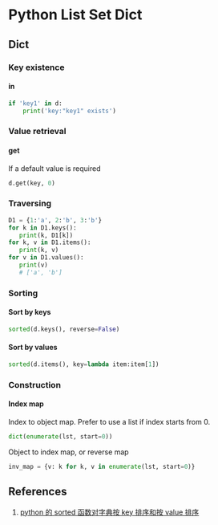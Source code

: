 # Python List Set Dict

## Dict

### Key existence

#### in

```python
if 'key1' in d:
    print('key:"key1" exists')
```

### Value retrieval

#### get

If a default value is required

```python
d.get(key, 0)
```

### Traversing

```python
D1 = {1:'a', 2:'b', 3:'b'} 
for k in D1.keys():
   print(k, D1[k])
for k, v in D1.items():
   print(k, v)
for v in D1.values():
   print(v)
   # ['a', 'b']
```

### Sorting

#### Sort by keys

```python
sorted(d.keys(), reverse=False)
```

#### Sort by values

```python
sorted(d.items(), key=lambda item:item[1])
```

### Construction

#### Index map

Index to object map. Prefer to use a list if index starts from 0.

```python
dict(enumerate(lst, start=0))
```

Object to index map, or reverse map

```python
inv_map = {v: k for k, v in enumerate(lst, start=0)}
```

## References

1. [python 的 sorted 函数对字典按 key 排序和按 value 排序](https://blog.csdn.net/tangtanghao511/article/details/47810729)

